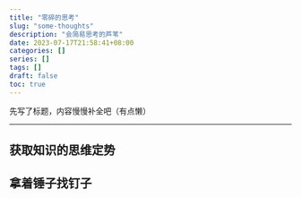 ```yaml
---
title: "零碎的思考"
slug: "some-thoughts"
description: "会简易思考的芦苇"
date: 2023-07-17T21:58:41+08:00
categories: []
series: []
tags: []
draft: false
toc: true
---
```


先写了标题，内容慢慢补全吧（有点懒）

----

## 获取知识的思维定势

## 拿着锤子找钉子
